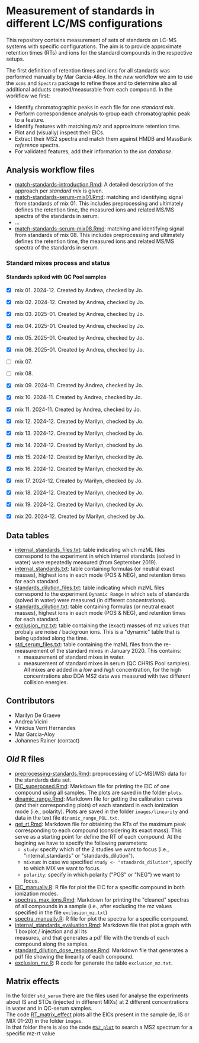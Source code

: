 # Measurement of standards in different LC/MS configurations

This repository contains measurement of sets of standards on LC-MS systems with
specific configurations. The aim is to provide approximate retention times 
(RTs) and ions for the standard compounds in the respective setups.

The first definition of retention times and ions for all standards was performed
manually by Mar Garcia-Alloy. In the *new* workflow we aim to use the `xcms` and
`Spectra` package to refine these and to determine also all additional adducts
created/measurable from each compound. In the workflow we first:

- Identify chromatographic peaks in each file for one *standard mix*.
- Perform correspondence analysis to group each chromatographic peak to a
  feature.
- Identify features with matching *m/z* and approximate retention time.
- Plot and (visually) inspect their EICs.
- Extract their MS2 spectra and match them against HMDB and MassBank *reference*
  spectra.
- For validated features, add their information to the *ion database*.


## Analysis workflow files

- [match-standards-introduction.Rmd](match-standards-introduction.Rmd): A 
  detailed description of the approach per *standard mix* is given.
- [match-standards-serum-mix01.Rmd](match-standards-mix01.Rmd): matching and
  identifying signal from standards of mix 01. This includes preprocessing and
  ultimately defines the retention time, the measured ions and related MS/MS
  spectra of the standards in serum.
- ...
- [match-standards-serum-mix08.Rmd](match-standards-mix08.Rmd): matching and
  identifying signal from standards of mix 08. This includes preprocessing and
  ultimately defines the retention time, the measured ions and related MS/MS
  spectra of the standards in serum.

### Standard mixes process and status

#### Standards spiked with QC Pool samples

- [X] mix 01. 2024-12. Created by Andrea, checked by Jo.
- [X] mix 02. 2024-12. Created by Andrea, checked by Jo.
- [X] mix 03. 2025-01. Created by Andrea, checked by Jo.
- [X] mix 04. 2025-01. Created by Andrea, checked by Jo.
- [X] mix 05. 2025-01. Created by Andrea, checked by Jo.
- [X] mix 06. 2025-01. Created by Andrea, checked by Jo.
- [ ] mix 07.
- [ ] mix 08.
- [X] mix 09. 2024-11. Created by Andrea, checked by Jo.
- [X] mix 10. 2024-11. Created by Andrea, checked by Jo.
- [X] mix 11. 2024-11. Created by Andrea, checked by Jo.
- [X] mix 12. 2024-12. Created by Marilyn, checked by Jo.
- [X] mix 13. 2024-12. Created by Marilyn, checked by Jo.
- [X] mix 14. 2024-12. Created by Marilyn, checked by Jo.
- [X] mix 15. 2024-12. Created by Marilyn, checked by Jo.
- [X] mix 16. 2024-12. Created by Marilyn, checked by Jo.
- [X] mix 17. 2024-12. Created by Marilyn, checked by Jo.
- [X] mix 18. 2024-12. Created by Marilyn, checked by Jo.
- [X] mix 19. 2024-12. Created by Marilyn, checked by Jo.
- [X] mix 20. 2024-12. Created by Marilyn, checked by Jo.


## Data tables

- [internal_standards_files.txt](data/internal_standards_files.txt): table 
  indicating which mzML files correspond to the experiment in which 
  internal standards (solved in water) were repeatedly measured 
  (from September 2019).
- [internal_standards.txt](data/internal_standards.txt): table containing 
  formulas (or neutral exact masses), highest ions in each mode (POS & NEG), 
  and retention times for each standard.
- [standards_dilution_files.txt](data/standards_dilution_files.txt): table 
  indicating which mzML files correspond to the experiment `Dynamic Range` 
  in which sets of standards (solved in water) were measured (in different
  concentrations).
- [standards_dilution.txt](data/standards_dilution.txt): table containing 
  formulas (or neutral exact masses), highest ions in each mode (POS & NEG), 
  and retention times for each standard.
- [exclusion_mz.txt](data/exclusion_mz.txt): table containing the 
  (exact) masses of mz values that probaly are noise / backgroun ions. 
  This is a "dynamic" table that is being updated along the time.
- [std_serum_files.txt](data/std_serum_files.txt): table containing the mzML
  files from the re-measurement of the standard mixes in January 2020. This
  contains:
  - measurement of standard mixes in water.
  - measurement of standard mixes in serum (QC CHRIS Pool samples).
  All mixes are added in a *low* and *high* concentration, for the high
  concentrations also DDA MS2 data was measured with two different collision
  energies.


## Contributors

- Marilyn De Graeve
- Andrea Vicini
- Vinicius Verri Hernandes
- Mar Garcia-Aloy
- Johannes Rainer (contact)


## *Old* R files

- [preprocessing-standards.Rmd](preprocessing-standards.Rmd): preprocessing of
  LC-MS(/MS) data for the standards data set.
- [EIC_superposed.Rmd](EIC_superposed.Rmd): Markdown file for printing 
  the EIC of one compound using all samples. The plots are saved 
  in the folder `plots`.
- [dinamic_range.Rmd](dinamic_range.Rmd): Markdown file for getting the 
  calibration curves (and their corresponding plots) of each standard in 
  each ionization mode (i.e., polarity). Plots are saved in the folder 
  `images/linearity` and data in the text file `dinamic_range_POL.txt`.
- [get_rt.Rmd](get_rt.Rmd): Markdown file for obtaining the RTs of the 
  maximum peak corresponding to each compound (considering its exact mass). 
  This serve as a starting point for define the RT of each compound. 
  At the begining we have to specify the following parameters:  
  - `study`: specify which of the 2 studies we want to focus 
  (i.e., "internal_standards" or "standards_dilution").
  - `mixnum`: in case we specified `study <- "standards_dilution"`, 
  specify to which MIX we want to focus.
  - `polarity`: specify in which polarity ("POS" or "NEG") we want to focus.
- [EIC_manually.R](EIC_manually.R): R file for plot the EIC for a 
  specific compound in both ionization modes.
- [spectras_max_ions.Rmd](spectras_max_ions.Rmd): Markdown for printing 
  the "cleaned" spectras of all compounds in a sample (i.e., after excluding 
  the mz values specified in the file `exclusion_mz.txt`)
- [spectra_manually.R](spectra_manually.R): R file for plot the spectra 
  for a specific compound.
- [internal_standards_evaluation.Rmd](internal_standards_evaluation.Rmd): 
  Markdown file that plot a graph with 1 boxplot / injection and all its  
  measures, and that generates a pdf file with the trends of each compound 
  along the samples. 
- [standard_dilution_dose_response.Rmd](standard_dilution_dose_response.Rmd): 
  Markdown file that generates a pdf file showing the linearity of 
  each compound.
- [exclusion_mz.R](exclusion_mz.R): R code for generate the 
  table `exclusion_mz.txt`.


## Matrix effects

In the folder `std_serum` there are the files used for analyse the 
experiments about IS and STDs (injected in different MIXs) 
at 2 different concentrations in water and in QC-serum samples.  
The code [RT_matrix_effect](std_serum/RT_matrix_effect.Rmd) plots all 
the EICs present in the sample (ie, IS or MIX 01-20) in the folder `images`.  
In that folder there is also the code [`MS2_plot`](std_serum/MS2_plot.Rmd) 
to search a MS2 spectrum for a specific mz-rt value

